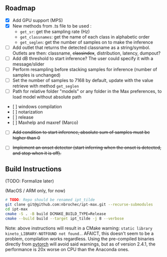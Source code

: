 ## Roadmap

- [x] Add GPU support (MPS)
- [x] New methods from .ts file to be used :
    - `get_sr`: get the sampling rate (Hz)
    - `get_classnames`: get the name of each class in alphabetic order
    - `get_seglen`: get the number of samples on to make the inference
- [ ] Add outlet that returns the detected classname as a string/symbol. Outlets are then: classname, ~~classindex~~, distribution, latency, dumpout?
- [ ] Add dB threshold to start inference? The user could specify it with a message/slider 
- [ ] Perform resampling before stacking samples for inference (number of samples is unchanged)
- [ ] Set the number of samples to 7168 by default, update with the value retrieve with method `get_seglen`
- [ ] Path for relative folder "models" or any folder in the Max preferences, to load model without absolute path
- [ ] windows compilation
- [ ] notarization
- [ ] release
- [ ] Maxhelp and maxref (Marco)
- [ ] ~~Add condition to start inference, absolute sum of samples must be higher than 0~~
- [ ] ~~Implement an onset detector (start inferring when the onset is detected, and stop when it is off).~~


## Build Instructions
(TODO: Formalize later)

(MacOS / ARM only, for now)
```bash
# TODO: Repo should be renamed ipt_tilde 
git clone git@github.com:nbrochec/ipt-max.git --recurse-submodules
cd ipt-max
cmake -S . -B build DCMAKE_BUILD_TYPE=Release
cmake --build build --target ipt_tilde -j 8 --verbose
```

Note: above instructions will result in a CMake warning: `static library kineto_LIBRARY-NOTFOUND not found.`. AFAICT, this doesn't seem to be a problem, compilation works regardless. Using the pre-compiled binaries directly from [pytorch](https://pytorch.org/) will avoid said warnings, but as of version 2.4.1, the performance is 20x worse on CPU than the Anaconda ones.  
